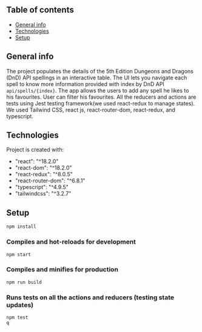 ## Table of contents
* [General info](#general-info)
* [Technologies](#technologies)
* [Setup](#setup)

## General info
The project populates the details of the 5th Edition Dungeons and Dragons (DnD) API spellings in an interactive table. The UI lets you navigate each spell to know more information provided with index by DnD API `api/spells/{index}`. The app allows the users to add any spell he likes to his favourites. User can filter his favourites. All the reducers and actions are tests using Jest testing framework(we used react-redux to manage states). We used Tailwind CSS, react js, react-router-dom, react-redux, and typescript. 
	
## Technologies
Project is created with:
* "react": "^18.2.0"
* "react-dom": "^18.2.0"
* "react-redux": "^8.0.5"
* "react-router-dom": "^6.8.1"
* "typescript": "^4.9.5"
* "tailwindcss": "^3.2.7"
	
## Setup
```
npm install
```

### Compiles and hot-reloads for development
```
npm start
```

### Compiles and minifies for production
```
npm run build
```

### Runs tests on all the actions and reducers (testing state updates)
```
npm test
q
```

